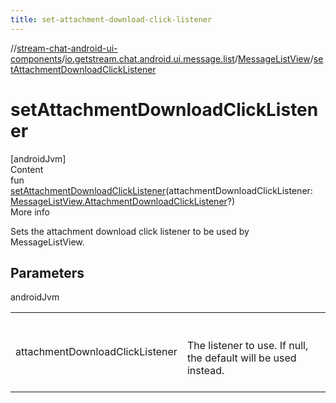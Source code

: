 ```yaml
---
title: set-attachment-download-click-listener
---
```

//[stream-chat-android-ui-components](../../../index.md)/[io.getstream.chat.android.ui.message.list](../index.md)/[MessageListView](index.md)/[setAttachmentDownloadClickListener](setAttachmentDownloadClickListener.md)



# setAttachmentDownloadClickListener  
[androidJvm]  
Content  
fun [setAttachmentDownloadClickListener](setAttachmentDownloadClickListener.md)(attachmentDownloadClickListener: [MessageListView.AttachmentDownloadClickListener](AttachmentDownloadClickListener/index.md)?)  
More info  


Sets the attachment download click listener to be used by MessageListView.



## Parameters  
  
androidJvm  
  
| | |
|---|---|
| <a name="io.getstream.chat.android.ui.message.list/MessageListView/setAttachmentDownloadClickListener/#io.getstream.chat.android.ui.message.list.MessageListView.AttachmentDownloadClickListener?/PointingToDeclaration/"></a>attachmentDownloadClickListener| <a name="io.getstream.chat.android.ui.message.list/MessageListView/setAttachmentDownloadClickListener/#io.getstream.chat.android.ui.message.list.MessageListView.AttachmentDownloadClickListener?/PointingToDeclaration/"></a><br/><br/>The listener to use. If null, the default will be used instead.<br/><br/>|
  
  



